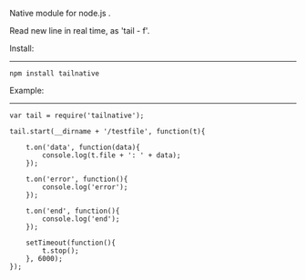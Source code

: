 Native module for node.js .

Read new line in real time, as 'tail - f'.

Install:
________

	npm install tailnative



Example: 
________

	var tail = require('tailnative');
	
	tail.start(__dirname + '/testfile', function(t){
	    
	    t.on('data', function(data){
	        console.log(t.file + ': ' + data);
	    });
	    
	    t.on('error', function(){
	        console.log('error');
	    });
	    
	    t.on('end', function(){
	        console.log('end');
	    });
	    
	    setTimeout(function(){
	        t.stop();
	    }, 6000);
	});
